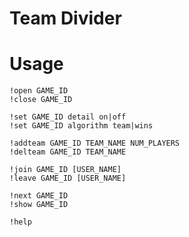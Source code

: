 Team Divider
============

# Usage

```
!open GAME_ID
!close GAME_ID

!set GAME_ID detail on|off
!set GAME_ID algorithm team|wins

!addteam GAME_ID TEAM_NAME NUM_PLAYERS
!delteam GAME_ID TEAM_NAME

!join GAME_ID [USER_NAME]
!leave GAME_ID [USER_NAME]

!next GAME_ID
!show GAME_ID

!help
```
